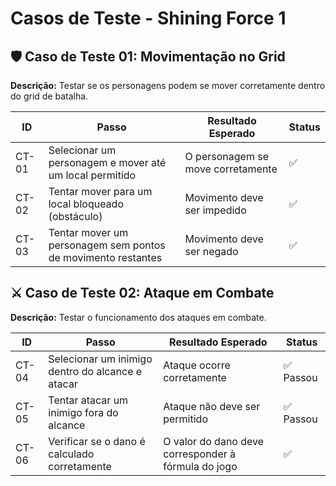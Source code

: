 # Casos de Teste - Shining Force 1

## 🛡️ Caso de Teste 01: Movimentação no Grid

**Descrição:** Testar se os personagens podem se mover corretamente dentro do grid de batalha.  

| ID    | Passo                                                                  | Resultado Esperado                | Status |
|-------|------------------------------------------------------------------------|-----------------------------------|--------|
| CT-01 | Selecionar um personagem e mover até um local permitido                | O personagem se move corretamente |   ✅  |
| CT-02 | Tentar mover para um local bloqueado (obstáculo)                       | Movimento deve ser impedido       |   ✅  |
| CT-03 | Tentar mover um personagem sem pontos de movimento restantes           | Movimento deve ser negado         |   ✅  |

## ⚔️ Caso de Teste 02: Ataque em Combate

**Descrição:** Testar o funcionamento dos ataques em combate.  

| ID    | Passo                 | Resultado Esperado | Status |
|-------|----------------------|--------------------|--------|
| CT-04 | Selecionar um inimigo dentro do alcance e atacar | Ataque ocorre corretamente | ✅ Passou |
| CT-05 | Tentar atacar um inimigo fora do alcance | Ataque não deve ser permitido | ✅ Passou |
| CT-06 | Verificar se o dano é calculado corretamente | O valor do dano deve corresponder à fórmula do jogo | ✅ |


